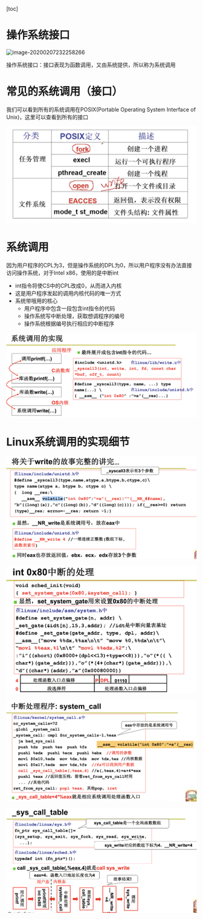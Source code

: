 [toc]

# 操作系统接口



![image-20200207232258266](/Users/chenyansong/Documents/note/images/os/image-20200207232258266.png)

操作系统接口：接口表现为函数调用，又由系统提供，所以称为系统调用



# 常见的系统调用（接口）

我们可以看到所有的系统调用在POSIX(Portable Operating System Interface of Unix)，这里可以查看到所有的接口

![image-20200207232702821](../images/os/image-20200207232702821.png)



# 系统调用

因为用户程序的CPL为3，但是操作系统的DPL为0，所以用户程序没有办法直接访问操作系统，对于Intel x86，使用的是中断int

* int指令将使CS中的CPL改成0，从而进入内核
* 这是用户程序发起的调用内核代码的唯一方式
* 系统带哦用的核心
  * 用户程序中包含一段包含int指令的代码
  * 操作系统写中断处理，获取想调程序的编号
  * 操作系统根据编号执行相应的中断程序

![image-20200208001119464](../images/os/image-20200208001119464.png)



# Linux系统调用的实现细节

![](../images/os/image-20200208003713073.png)



![image-20200208003805515](../images/os/image-20200208003805515.png)

![image-20200208003829897](../images/os/image-20200208003829897.png)

![](../images/os/image-20200208003927552.png)


